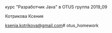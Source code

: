 курс "Разработчик Java" в OTUS
группа 2019_09

Котрикова Ксения

ksenia.kotrikova@gmail.com# otus_homework

